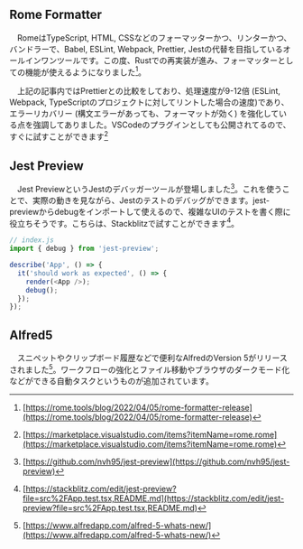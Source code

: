 ## Rome Formatter
　RomeはTypeScript, HTML, CSSなどのフォーマッターかつ、リンターかつ、バンドラーで、Babel, ESLint, Webpack, Prettier, Jestの代替を目指しているオールインワンツールです。この度、Rustでの再実装が進み、フォーマッターとしての機能が使えるようになりました[^rome_formatter]。

　上記の記事内ではPrettierとの比較をしており、処理速度が9-12倍 (ESLint, Webpack, TypeScriptのプロジェクトに対してリントした場合の速度)であり、エラーリカバリー (構文エラーがあっても、フォーマットが効く) を強化している点を強調してありました。VSCodeのプラグインとしても公開されてるので、すぐに試すことができます[^rome_formatter_vscode]

[^rome_formatter]: [https://rome.tools/blog/2022/04/05/rome-formatter-release](https://rome.tools/blog/2022/04/05/rome-formatter-release)
[^rome_formatter_vscode]: [https://marketplace.visualstudio.com/items?itemName=rome.rome](https://marketplace.visualstudio.com/items?itemName=rome.rome)

## Jest Preview
　Jest PreviewというJestのデバッガーツールが登場しました[^jest_preview]。これを使うことで、実際の動きを見ながら、Jestのテストのデバッグができます。jest-previewからdebugをインポートして使えるので、複雑なUIのテストを書く際に役立ちそうです。こちらは、Stackblitzで試すことができます[^jest_preview_stackblitz]。

```javascript
// index.js
import { debug } from 'jest-preview';

describe('App', () => {
  it('should work as expected', () => {
    render(<App />);
    debug();
  });
});
```


## Alfred5
　スニペットやクリップボード履歴などで便利なAlfredのVersion 5がリリースされました[^alfred5]。ワークフローの強化とファイル移動やブラウザのダークモード化などができる自動タスクというものが追加されています。

[^jest_preview]: [https://github.com/nvh95/jest-preview](https://github.com/nvh95/jest-preview)
[^jest_preview_stackblitz]: [https://stackblitz.com/edit/jest-preview?file=src%2FApp.test.tsx,README.md](https://stackblitz.com/edit/jest-preview?file=src%2FApp.test.tsx,README.md)
[^alfred5]: [https://www.alfredapp.com/alfred-5-whats-new/](https://www.alfredapp.com/alfred-5-whats-new/)
